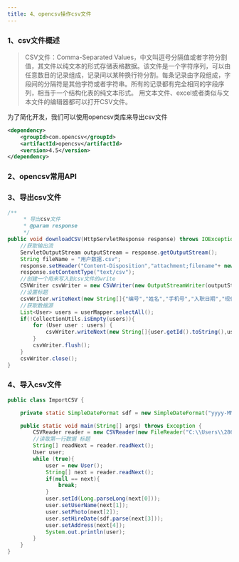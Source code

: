 ```yaml
---
title: 4、opencsv操作csv文件
---
```

### 1、csv文件概述

> CSV文件：Comma-Separated Values，中文叫逗号分隔值或者字符分割值，其文件以纯文本的形式存储表格数据。该文件是一个字符序列，可以由任意数目的记录组成，记录间以某种换行符分割。每条记录由字段组成，字段间的分隔符是其他字符或者字符串。所有的记录都有完全相同的字段序列，相当于一个结构化表的纯文本形式。
> 用文本文件、excel或者类似与文本文件的编辑器都可以打开CSV文件。

为了简化开发，我们可以使用opencsv类库来导出csv文件

```xml
<dependency>
    <groupId>com.opencsv</groupId>
    <artifactId>opencsv</artifactId>
    <version>4.5</version>
</dependency>
```

### 2、opencsv常用API





### 3、导出csv文件

```java
/**
     * 导出csv文件
     * @param response
     */
public void downloadCSV(HttpServletResponse response) throws IOException {
    //获取输出流
    ServletOutputStream outputStream = response.getOutputStream();
    String fileName = "用户数据.csv";
    response.setHeader("Content-Disposition","attachment;filename"+ new String(fileName.getBytes(),"ISO8859-1"));
    response.setContentType("text/csv");
    //创建一个用来写入到csv文件的write
    CSVWriter csvWriter = new CSVWriter(new OutputStreamWriter(outputStream, "utf-8"));
    //设置标题
    csvWriter.writeNext(new String[]{"编号","姓名","手机号","入职日期","现住址"});
    //获取数据源
    List<User> users = userMapper.selectAll();
    if(!CollectionUtils.isEmpty(users)){
        for (User user : users) {
            csvWriter.writeNext(new String[]{user.getId().toString(),user.getUserName(),user.getPhone(),sd.format(user.getHireDate()),user.getAddress()});
        }
        csvWriter.flush();
    }
    csvWriter.close();
}
```



### 4、导入csv文件

```java
public class ImportCSV {

    private static SimpleDateFormat sdf = new SimpleDateFormat("yyyy-MM-dd");

    public static void main(String[] args) throws Exception {
        CSVReader reader = new CSVReader(new FileReader("C:\\Users\\28611\\Downloads\\downLoadCSV"));
        //读取第一行数据 标题
        String[] readNext = reader.readNext();
        User user;
        while (true){
            user = new User();
            String[] next = reader.readNext();
            if(null == next){
                break;
            }
            user.setId(Long.parseLong(next[0]));
            user.setUserName(next[1]);
            user.setPhoto(next[2]);
            user.setHireDate(sdf.parse(next[3]));
            user.setAddress(next[4]);
            System.out.println(user);
        }
    }
}
```

